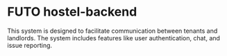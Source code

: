 # FUTO hostel-backend 
This system is designed to facilitate communication between tenants and landlords. The system includes features like user authentication, chat, and issue reporting.